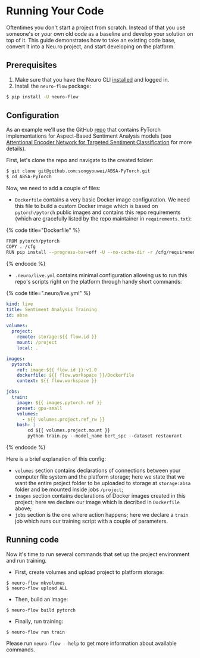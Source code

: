 # Running Your Code

Oftentimes you don't start a project from scratch. Instead of that you use someone's or your own old code as a baseline and develop your solution on top of it. This guide demonstrates how to take an existing code base, convert it into a Neu.ro project, and start developing on the platform.

## Prerequisites

1. Make sure that you have the Neuro CLI [installed](getting-started.md#installing-cli) and logged in.
2. Install the `neuro-flow` package:

```bash
$ pip install -U neuro-flow
```

## Configuration

As an example we'll use the GitHub [repo](https://github.com/songyouwei/ABSA-PyTorch) that contains PyTorch implementations for Aspect-Based Sentiment Analysis models \(see [Attentional Encoder Network for Targeted Sentiment Classification](https://paperswithcode.com/paper/attentional-encoder-network-for-targeted) for more details\). 

First, let's clone the repo and navigate to the created folder:

```bash
$ git clone git@github.com:songyouwei/ABSA-PyTorch.git
$ cd ABSA-PyTorch
```

Now, we need to add a couple of files:

* `Dockerfile` contains a very basic Docker image configuration. We need this file to build a custom Docker image which is based on `pytorch/pytorch` public images and contains this repo requirements \(which are gracefully listed by the repo maintainer in `requirements.txt`\):

{% code title="Dockerfile" %}
```bash
FROM pytorch/pytorch
COPY . /cfg
RUN pip install --progress-bar=off -U --no-cache-dir -r /cfg/requirements.txt
```
{% endcode %}

* `.neuro/live.yml` contains minimal configuration allowing us to run this repo's scripts right on the platform through handy short commands:

{% code title=".neuro/live.yml" %}
```yaml
kind: live
title: Sentiment Analysis Training
id: absa

volumes:
  project:
    remote: storage:${{ flow.id }}
    mount: /project
    local: .

images:
  pytorch:
    ref: image:${{ flow.id }}:v1.0
    dockerfile: ${{ flow.workspace }}/Dockerfile
    context: ${{ flow.workspace }}

jobs:
  train:
    image: ${{ images.pytorch.ref }}
    preset: gpu-small
    volumes:
      - ${{ volumes.project.ref_rw }}
    bash: |
        cd ${{ volumes.project.mount }}
        python train.py --model_name bert_spc --dataset restaurant
```
{% endcode %}

Here is a brief explanation of this config:

* `volumes` section contains declarations of connections between your computer file system and the platform storage; here we state that we want the entire project folder to be uploaded to storage at `storage:absa` folder and be mounted inside jobs `/project`;
* `images` section contains declarations of Docker images created in this project; here we declare our image which is decribed in `Dockerfile` above;
* `jobs` section is the one where action happens; here we declare a `train` job which runs our training script with a couple of parameters.

## Running code

Now it's time to run several commands that set up the project environment and run training.

* First, create volumes and upload project to platform storage:

```text
$ neuro-flow mkvolumes
$ neuro-flow upload ALL
```

* Then, build an image:

```text
$ neuro-flow build pytorch
```

* Finally, run training:

```text
$ neuro-flow run train
```

Please run `neuro-flow --help` to get more information about available commands. 

